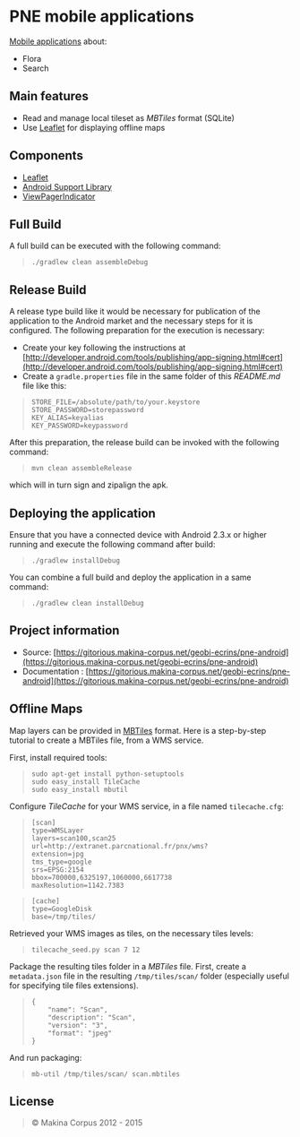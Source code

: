 # PNE mobile applications
[Mobile applications](https://gitlab.makina-corpus.net/geobi-ecrins/pne-android) about:

* Flora
* Search

## Main features
* Read and manage local tileset as *MBTiles* format (SQLite)
* Use [Leaflet](http://leafletjs.com/) for displaying offline maps

## Components
* [Leaflet](http://leaflet.cloudmade.com/)
* [Android Support Library](http://developer.android.com/tools/support-library/index.html)
* [ViewPagerIndicator](http://viewpagerindicator.com/)

## Full Build
A full build can be executed with the following command:

>     ./gradlew clean assembleDebug

## Release Build
A release type build like it would be necessary for publication of the application to the Android
market and the necessary steps for it is configured.
The following preparation for the execution is necessary:

* Create your key following the instructions at [http://developer.android.com/tools/publishing/app-signing.html#cert](http://developer.android.com/tools/publishing/app-signing.html#cert)
* Create a ``gradle.properties`` file in the same folder of this *README.md* file like this:

>     STORE_FILE=/absolute/path/to/your.keystore
>     STORE_PASSWORD=storepassword
>     KEY_ALIAS=keyalias
>     KEY_PASSWORD=keypassword

After this preparation, the release build can be invoked with the following command:

>     mvn clean assembleRelease

which will in turn sign and zipalign the apk.

## Deploying the application
Ensure that you have a connected device with Android 2.3.x or higher running and execute the
following command after build:

>     ./gradlew installDebug

You can combine a full build and deploy the application in a same command:

>     ./gradlew clean installDebug

## Project information
* Source: [https://gitorious.makina-corpus.net/geobi-ecrins/pne-android](https://gitorious.makina-corpus.net/geobi-ecrins/pne-android)
* Documentation : [https://gitorious.makina-corpus.net/geobi-ecrins/pne-android](https://gitorious.makina-corpus.net/geobi-ecrins/pne-android)

## Offline Maps
Map layers can be provided in [MBTiles](http://mapbox.com/developers/mbtiles/) format.
Here is a step-by-step tutorial to create a MBTiles file, from a WMS service.

First, install required tools:

>     sudo apt-get install python-setuptools
>     sudo easy_install TileCache
>     sudo easy_install mbutil


Configure *TileCache* for your WMS service, in a file named ``tilecache.cfg``:


>     [scan]
>     type=WMSLayer
>     layers=scan100,scan25
>     url=http://extranet.parcnational.fr/pnx/wms?
>     extension=jpg
>     tms_type=google
>     srs=EPSG:2154
>     bbox=700000,6325197,1060000,6617738
>     maxResolution=1142.7383

>     [cache]
>     type=GoogleDisk
>     base=/tmp/tiles/

Retrieved your WMS images as tiles, on the necessary tiles levels:

>     tilecache_seed.py scan 7 12

Package the resulting tiles folder in a *MBTiles* file.
First, create a ``metadata.json`` file in the resulting ``/tmp/tiles/scan/`` folder (especially useful for specifying tile files extensions).

>     {
>         "name": "Scan",
>         "description": "Scan",
>         "version": "3",
>         "format": "jpeg"
>     }

And run packaging:

>     mb-util /tmp/tiles/scan/ scan.mbtiles

## License
> &copy; Makina Corpus 2012 - 2015